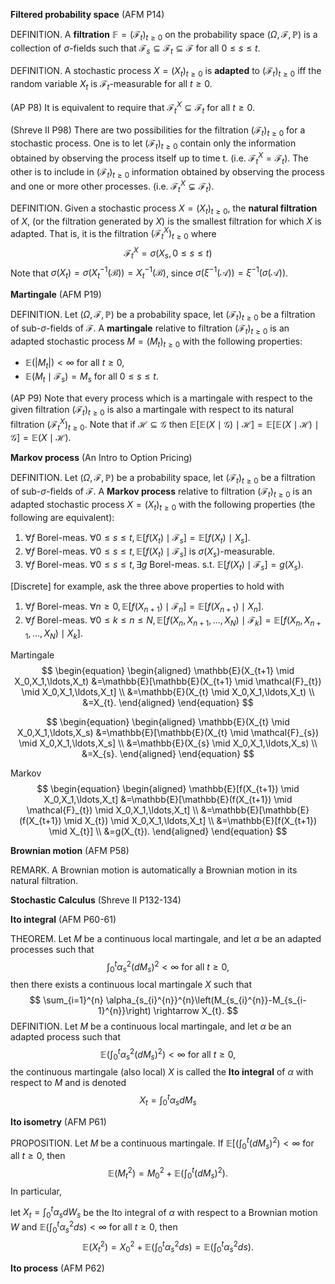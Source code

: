 **Filtered probability space** (AFM P14)

DEFINITION. A **filtration** $\mathbb{F}=\left(\mathcal{F}_{t}\right)_{t \geq 0}$ on the probability space $(\Omega, \mathcal{F}, \mathbb{P})$ is a collection of $\sigma$-fields such that $\mathcal{F}_{s} \subseteq \mathcal{F}_{t} \subseteq \mathcal{F}$ for all $0 \leq s \leq t$.



DEFINITION. A stochastic process $X=\left(X_{t}\right)_{t \geq 0}$ is **adapted** to $\left(\mathcal{F}_{t}\right)_{t \geq 0}$ iff the random variable $X_{t}$ is $\mathcal{F}_{t}$-measurable for all $t \geq 0$.

(AP P8) It is equivalent to require that $\mathcal{F}_{t}^{X} \subseteq \mathcal{F}_{t}$ for all  $t \geq 0$.

(Shreve II P98) There are two possibilities for the filtration $\left(\mathcal{F}_{t}\right)_{t \geq 0}$ for a stochastic process. One is to let $\left(\mathcal{F}_{t}\right)_{t \geq 0}$ contain only the information obtained by observing the process itself up to time t. (i.e. $\mathcal{F}_{t}^{X}=\mathcal{F}_{t}$). The other is to include in $\left(\mathcal{F}_{t}\right)_{t \geq 0}$ information obtained by observing the process and one or more other processes. (i.e. $\mathcal{F}_{t}^{X} \subsetneq \mathcal{F}_{t}$).



DEFINITION. Given a stochastic process $X=\left(X_{t}\right)_{t \geq 0}$, the **natural filtration** of $X$, (or the filtration generated by $X$) is the smallest filtration for which $X$ is adapted. That is, it is the filtration $\left(\mathcal{F}_{t}^{X}\right)_{t \geq 0}$ where
$$
\mathcal{F}_{t}^{X}=\sigma\left(X_{s}, 0 \leq s \leq t\right)
$$
Note that $\sigma(X_t)=\sigma\left(X_t^{-1}\left(\mathcal{B}\right)\right)=X_t^{-1}(\mathcal{B})$, since $\sigma\left(\xi^{-1}\left(\mathcal{A}\right)\right)=\xi^{-1}\left(\sigma\left(\mathcal{A}\right)\right)$.



**Martingale** (AFM P19)

DEFINITION. Let $(\Omega, \mathcal{F}, \mathbb{P})$ be a probability space, let $\left(\mathcal{F}_{t}\right)_{t \geq 0}$ be a filtration of sub-$\sigma$-fields of $\mathcal{F}$. A **martingale** relative to filtration $\left(\mathcal{F}_{t}\right)_{t \geq 0}$ is an adapted stochastic process $M=\left(M_{t}\right)_{t \geq 0}$ with the following properties:
- $\mathbb{E}\left(\left|M_{t}\right|\right)<\infty$ for all $t \geq 0$,
- $\mathbb{E}\left(M_{t} \mid \mathcal{F}_{s}\right)=M_{s}$ for all $0 \leq s \leq t$.

(AP P9) Note that every process which is a martingale with respect to the given filtration $\left(\mathcal{F}_{t}\right)_{t \geq 0}$ is also a martingale with respect to its natural filtration $\left(\mathcal{F}_{t}^{X}\right)_{t \geq 0}$. Note that if $\mathcal{H} \subseteq \mathcal{G}$ then $\mathbb{E}[\mathbb{E}(X \mid \mathcal{G}) \mid \mathcal{H}]=\mathbb{E}[\mathbb{E}(X \mid \mathcal{H}) \mid \mathcal{G}]=\mathbb{E}(X \mid \mathcal{H})$.



**Markov process** (An Intro to Option Pricing)

DEFINITION. Let $(\Omega, \mathcal{F}, \mathbb{P})$ be a probability space,  let $\left(\mathcal{F}_{t}\right)_{t \geq 0}$ be a filtration of sub-$\sigma$-fields of $\mathcal{F}$. A **Markov process** relative to filtration $\left(\mathcal{F}_{t}\right)_{t \geq 0}$ is an adapted stochastic process $X=\left(X_{t}\right)_{t \geq 0}$ with the following properties (the following are equivalent):

1. $\forall f$ Borel-meas. $\forall 0 \leq s \leq t, \mathbb{E}[f(X_{t}) \mid \mathcal{F}_{s}]=\mathbb{E}[f(X_{t}) \mid X_{s}]$.
2. $\forall f$ Borel-meas. $\forall 0 \leq s \leq t, \mathbb{E}[f(X_{t}) \mid \mathcal{F}_{s}]$ is $\sigma\left(X_{s}\right)$-measurable.
3. $\forall f$ Borel-meas. $\forall 0 \leq s \leq t, \exists g$ Borel-meas. s.t. $\mathbb{E}[f(X_{t}) \mid \mathcal{F}_{s}]=g(X_{s})$.

[Discrete] for example, ask the three above properties to hold with

1. $\forall f$ Borel-meas. $\forall n \geq 0, \mathbb{E}[f(X_{n+1}) \mid \mathcal{F}_{n}]=\mathbb{E}[f(X_{n+1}) \mid X_{n}]$.
2. $\forall f$ Borel-meas. $\forall 0 \leq k \leq n \leq N, \mathbb{E}[f(X_{n},X_{n+1},\ldots,X_{N}) \mid \mathcal{F}_{k}]=\mathbb{E}[f(X_{n},X_{n+1},\ldots,X_{N}) \mid X_{k}]$.



Martingale
$$
\begin{equation}
\begin{aligned}
\mathbb{E}(X_{t+1} \mid X_0,X_1,\ldots,X_t)
&=\mathbb{E}[\mathbb{E}(X_{t+1} \mid \mathcal{F}_{t}) \mid X_0,X_1,\ldots,X_t]
\\
&=\mathbb{E}(X_{t} \mid X_0,X_1,\ldots,X_t)
\\
&=X_{t}.
\end{aligned}
\end{equation}
$$

$$
\begin{equation}
\begin{aligned}
\mathbb{E}(X_{t} \mid X_0,X_1,\ldots,X_s)
&=\mathbb{E}[\mathbb{E}(X_{t} \mid \mathcal{F}_{s}) \mid X_0,X_1,\ldots,X_s]
\\
&=\mathbb{E}(X_{s} \mid X_0,X_1,\ldots,X_s)
\\
&=X_{s}.
\end{aligned}
\end{equation}
$$

Markov
$$
\begin{equation}
\begin{aligned}
\mathbb{E}[f(X_{t+1}) \mid X_0,X_1,\ldots,X_t]
&=\mathbb{E}[\mathbb{E}(f(X_{t+1}) \mid \mathcal{F}_{t}) \mid X_0,X_1,\ldots,X_t]
\\
&=\mathbb{E}[\mathbb{E}(f(X_{t+1}) \mid X_{t}) \mid X_0,X_1,\ldots,X_t]
\\
&=\mathbb{E}[f(X_{t+1}) \mid X_{t}]
\\
&=g(X_{t}).
\end{aligned}
\end{equation}
$$



**Brownian motion** (AFM P58)

REMARK. A Brownian motion is automatically a Brownian motion in its natural filtration.



**Stochastic Calculus** (Shreve II P132-134)

**Ito integral** (AFM P60-61)

THEOREM. Let $M$ be a continuous local martingale, and let $\alpha$ be an adapted processes such that
$$
\int_{0}^{t} \alpha_{s}^{2} \left(d M_{s}\right)^{2}<\infty \text { for all } t \geq 0,
$$
then there exists a continuous local martingale $X$ such that
$$
\sum_{i=1}^{n} \alpha_{s_{i}^{n}}^{n}\left(M_{s_{i}^{n}}-M_{s_{i-1}^{n}}\right) \rightarrow X_{t}.
$$
DEFINITION. Let $M$ be a continuous local martingale, and let $\alpha$ be an adapted process such that
$$
\mathbb{E}\left(\int_{0}^{t} \alpha_{s}^{2} \left(d M_{s}\right)^{2}\right)<\infty \text { for all } t \geq 0,
$$
the continuous martingale (also local) $X$ is called the **Ito integral** of $\alpha$ with respect to $M$ and is denoted
$$
X_{t}=\int_{0}^{t} \alpha_{s} d M_{s}
$$



**Ito isometry** (AFM P61)

PROPOSITION. Let $M$ be a continuous martingale. If $\mathbb{E}[\left(\int_{0}^{t} \left(d M_{s}\right)^{2}\right)<\infty$ for all $t \geq 0$, then
$$
\mathbb{E}\left(M_{t}^{2}\right)=M_{0}^{2}+\mathbb{E}\left(\int_{0}^{t} \left(d M_{s}\right)^{2}\right).
$$
In particular,

let $X_{t}=\int_{0}^{t} \alpha_{s} d W_{s}$ be the Ito integral of $\alpha$ with respect to a Brownian motion $W$ and $\mathbb{E}(\int_{0}^{t} \alpha_{s}^{2} d s)<\infty$ for all $t \geq 0$, then
$$
\mathbb{E}\left(X_{t}^{2}\right)=X_{0}^{2}+\mathbb{E}\left(\int_{0}^{t} \alpha_{s}^{2} d s\right)=\mathbb{E}\left(\int_{0}^{t} \alpha_{s}^{2} d s\right).
$$



**Ito process** (AFM P62)
